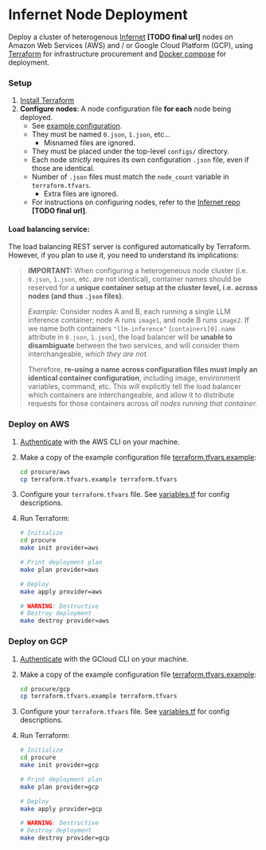 # Infernet Node Deployment

Deploy a cluster of heterogenous [Infernet](https://github.com/origin-research/jazz) **[TODO final url]** nodes on Amazon Web Services (AWS) and / or Google Cloud Platform (GCP), using [Terraform](https://www.terraform.io/) for infrastructure procurement and [Docker compose](https://docs.docker.com/compose/) for deployment.


### Setup
1. [Install Terraform](https://developer.hashicorp.com/terraform/install)
2. **Configure nodes**: A node configuration file **for each** node being deployed.
    - See [example configuration](configs/0.json.example).
    - They must be named `0.json`, `1.json`, etc...
        - Misnamed files are ignored.
    - They must be placed under the top-level `configs/` directory.
    - Each node *strictly* requires its own configuration `.json` file, even if those are identical.
    - Number of `.json` files must match the `node_count` variable in `terraform.tfvars`.
        - Extra files are ignored.
    - For instructions on configuring nodes, refer to the [Infernet repo](https://github.com/origin-research/jazz) **[TODO final url]**.

#### Load balancing service:
The load balancing REST server is configured automatically by Terraform. However, if you plan to use it, you need to understand its implications:
> **IMPORTANT:** When configuring a heterogeneous node cluster (i.e. `0.json`, `1.json`, etc. are not identical), container names should be reserved for a **unique container setup at the cluster level, i.e. across nodes (and thus `.json` files)**. 
>
> _Example:_ Consider nodes A and B, each running a single LLM inference container; node A runs `image1`, and node B runs `image2`. If we name both containers `"llm-inference"` (`containers[0].name` attribute in `0.json`, `1.json`), the load balancer will be **unable to disambiguate** between the two services, and will consider them interchangeable, _which they are not._
>
> Therefore, **re-using a name across configuration files must imply an identical container configuration**, including image, environment variables, command, etc. This will explicitly tell the load balancer which containers are interchangeable, and allow it to distribute requests for those containers across _all nodes running that container._


### Deploy on AWS

1. [Authenticate](https://docs.aws.amazon.com/cli/latest/userguide/cli-chap-authentication.html) with the AWS CLI on your machine.

2. Make a copy of the example configuration file [terraform.tfvars.example](procure/aws/terraform.tfvars.example):
    ```bash
    cd procure/aws
    cp terraform.tfvars.example terraform.tfvars
    ```
3. Configure your `terraform.tfvars` file. See [variables.tf](procure/aws/variables.tf) for config descriptions.

4. Run Terraform:
    ```bash
    # Initialize
    cd procure
    make init provider=aws

    # Print deployment plan
    make plan provider=aws

    # Deploy
    make apply provider=aws

    # WARNING: Destructive
    # Destroy deployment 
    make destroy provider=aws
    ```

### Deploy on GCP


1. [Authenticate](https://cloud.google.com/docs/authentication/gcloud) with the GCloud CLI on your machine.

2. Make a copy of the example configuration file [terraform.tfvars.example](procure/gcp/terraform.tfvars.example):
    ```bash
    cd procure/gcp
    cp terraform.tfvars.example terraform.tfvars
    ```
3. Configure your `terraform.tfvars` file. See [variables.tf](procure/gcp/variables.tf) for config descriptions.

4. Run Terraform:
    ```bash
    # Initialize
    cd procure
    make init provider=gcp

    # Print deployment plan
    make plan provider=gcp

    # Deploy
    make apply provider=gcp

    # WARNING: Destructive
    # Destroy deployment 
    make destroy provider=gcp
    ```

